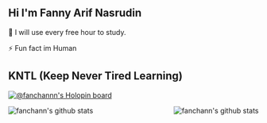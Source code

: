 
## Hi I'm Fanny Arif Nasrudin

🧠 I will use every free hour to study. 

⚡️ Fun fact im Human

## KNTL (Keep Never Tired Learning)
[![@fanchannn's Holopin board](https://holopin.io/api/user/board?user=fanchannn)](https://holopin.io/@fanchannn)

<img align="left" alt="fanchann's github stats" src="https://github-readme-stats.vercel.app/api/top-langs/?username=fanchann&theme=radical"/>

<img align="right" alt="fanchann's github stats" src="https://github-readme-stats.vercel.app/api?username=fanchann&theme=radical"/>

